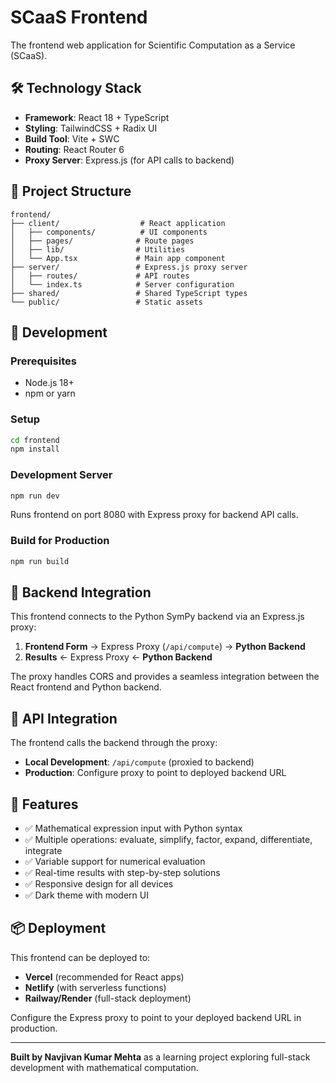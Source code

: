 # SCaaS Frontend

The frontend web application for Scientific Computation as a Service (SCaaS).

## 🛠️ **Technology Stack**

- **Framework**: React 18 + TypeScript
- **Styling**: TailwindCSS + Radix UI
- **Build Tool**: Vite + SWC
- **Routing**: React Router 6
- **Proxy Server**: Express.js (for API calls to backend)

## 📁 **Project Structure**

```
frontend/
├── client/                  # React application
│   ├── components/          # UI components
│   ├── pages/              # Route pages
│   ├── lib/                # Utilities
│   └── App.tsx             # Main app component
├── server/                 # Express.js proxy server
│   ├── routes/             # API routes
│   └── index.ts            # Server configuration
├── shared/                 # Shared TypeScript types
└── public/                 # Static assets
```

## 🚀 **Development**

### Prerequisites

- Node.js 18+
- npm or yarn

### Setup

```bash
cd frontend
npm install
```

### Development Server

```bash
npm run dev
```

Runs frontend on port 8080 with Express proxy for backend API calls.

### Build for Production

```bash
npm run build
```

## 🔗 **Backend Integration**

This frontend connects to the Python SymPy backend via an Express.js proxy:

1. **Frontend Form** → Express Proxy (`/api/compute`) → **Python Backend**
2. **Results** ← Express Proxy ← **Python Backend**

The proxy handles CORS and provides a seamless integration between the React frontend and Python backend.

## 📡 **API Integration**

The frontend calls the backend through the proxy:

- **Local Development**: `/api/compute` (proxied to backend)
- **Production**: Configure proxy to point to deployed backend URL

## 🎨 **Features**

- ✅ Mathematical expression input with Python syntax
- ✅ Multiple operations: evaluate, simplify, factor, expand, differentiate, integrate
- ✅ Variable support for numerical evaluation
- ✅ Real-time results with step-by-step solutions
- ✅ Responsive design for all devices
- ✅ Dark theme with modern UI

## 📦 **Deployment**

This frontend can be deployed to:

- **Vercel** (recommended for React apps)
- **Netlify** (with serverless functions)
- **Railway/Render** (full-stack deployment)

Configure the Express proxy to point to your deployed backend URL in production.

---

**Built by Navjivan Kumar Mehta** as a learning project exploring full-stack development with mathematical computation.
